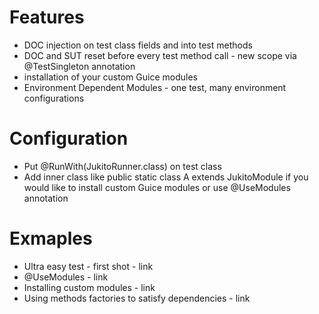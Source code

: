 # Features
* DOC injection on test class fields and into test methods
* DOC and SUT reset before every test method call - new scope via @TestSingleton annotation
* installation of your custom Guice modules
* Environment Dependent Modules - one test, many environment configurations

# Configuration
* Put @RunWith(JukitoRunner.class) on test class
* Add inner class like  public static class A extends JukitoModule
 if you would like to install custom Guice modules or use @UseModules annotation

# Exmaples
* Ultra easy test - first shot - link
* @UseModules - link
* Installing custom modules - link
* Using methods factories to satisfy dependencies - link